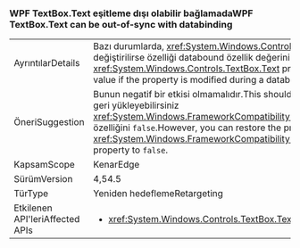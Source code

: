### <a name="wpf-textboxtext-can-be-out-of-sync-with-databinding"></a><span data-ttu-id="71069-101">WPF TextBox.Text eşitleme dışı olabilir bağlamada</span><span class="sxs-lookup"><span data-stu-id="71069-101">WPF TextBox.Text can be out-of-sync with databinding</span></span>

|   |   |
|---|---|
|<span data-ttu-id="71069-102">Ayrıntılar</span><span class="sxs-lookup"><span data-stu-id="71069-102">Details</span></span>|<span data-ttu-id="71069-103">Bazı durumlarda, <xref:System.Windows.Controls.TextBox.Text> veri bağlama yazma işlemi sırasında özellik değiştirilirse özelliği databound özellik değerinin önceki değerini yansıtır.</span><span class="sxs-lookup"><span data-stu-id="71069-103">In some cases, the <xref:System.Windows.Controls.TextBox.Text> property reflects a previous value of the databound property value if the property is modified during a databinding write operation.</span></span>|
|<span data-ttu-id="71069-104">Öneri</span><span class="sxs-lookup"><span data-stu-id="71069-104">Suggestion</span></span>|<span data-ttu-id="71069-105">Bunun negatif bir etkisi olmamalıdır.</span><span class="sxs-lookup"><span data-stu-id="71069-105">This should have no negative impact.</span></span> <span data-ttu-id="71069-106">Ancak, ayarlayarak önceki davranış geri yükleyebilirsiniz <xref:System.Windows.FrameworkCompatibilityPreferences.KeepTextBoxDisplaySynchronizedWithTextProperty> özelliğini <code>false</code>.</span><span class="sxs-lookup"><span data-stu-id="71069-106">However, you can restore the previous behavior by setting the <xref:System.Windows.FrameworkCompatibilityPreferences.KeepTextBoxDisplaySynchronizedWithTextProperty> property to <code>false</code>.</span></span>|
|<span data-ttu-id="71069-107">Kapsam</span><span class="sxs-lookup"><span data-stu-id="71069-107">Scope</span></span>|<span data-ttu-id="71069-108">Kenar</span><span class="sxs-lookup"><span data-stu-id="71069-108">Edge</span></span>|
|<span data-ttu-id="71069-109">Sürüm</span><span class="sxs-lookup"><span data-stu-id="71069-109">Version</span></span>|<span data-ttu-id="71069-110">4,5</span><span class="sxs-lookup"><span data-stu-id="71069-110">4.5</span></span>|
|<span data-ttu-id="71069-111">Tür</span><span class="sxs-lookup"><span data-stu-id="71069-111">Type</span></span>|<span data-ttu-id="71069-112">Yeniden hedefleme</span><span class="sxs-lookup"><span data-stu-id="71069-112">Retargeting</span></span>|
|<span data-ttu-id="71069-113">Etkilenen API'leri</span><span class="sxs-lookup"><span data-stu-id="71069-113">Affected APIs</span></span>|<ul><li><xref:System.Windows.Controls.TextBox.Text?displayProperty=nameWithType></li></ul>|

